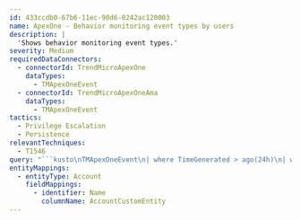 ```yaml
---
id: 433ccdb0-67b6-11ec-90d6-0242ac120003
name: ApexOne - Behavior monitoring event types by users
description: |
  'Shows behavior monitoring event types.'
severity: Medium
requiredDataConnectors:
  - connectorId: TrendMicroApexOne
    dataTypes:
      - TMApexOneEvent
  - connectorId: TrendMicroApexOneAma
    dataTypes:
      - TMApexOneEvent
tactics:
  - Privilege Escalation
  - Persistence
relevantTechniques:
  - T1546
query: "```kusto\nTMApexOneEvent\n| where TimeGenerated > ago(24h)\n| where EventMessage has \"Behavior Monitoring\"\n| where isnotempty(Event_Type)\n| extend TypeOfEvent= case(\nEvent_Type == \"1\", \"Process\",\nEvent_Type == \"2\", \"Process image\",\nEvent_Type == \"4\", \"Registry\",\nEvent_Type == \"8\", \"File system\",\nEvent_Type == \"16\", \"Driver\",\nEvent_Type == \"32\", \"SDT\", \nEvent_Type == \"64\", \"System API\",\nEvent_Type == \"128\", \"User Mode\",\nEvent_Type == \"2048\", \"Exploit\",\nEvent_Type == \"65535\", \"All\",\n\"unknown\")\n| summarize EventTypeCount = count() by TypeOfEvent, DstUserName\n| extend AccountCustomEntity = DstUserName\n```"
entityMappings:
  - entityType: Account
    fieldMappings:
      - identifier: Name
        columnName: AccountCustomEntity
---
```



